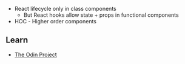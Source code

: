 - React lifecycle only in class components
	- But React hooks allow state + props in functional components 
- HOC - Higher order components

## Learn
- [The Odin Project](https://www.theodinproject.com/)